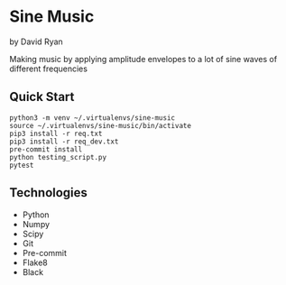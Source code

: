 # Sine Music
by David Ryan

Making music by applying amplitude envelopes to a lot of sine waves of different frequencies

## Quick Start
```
python3 -m venv ~/.virtualenvs/sine-music
source ~/.virtualenvs/sine-music/bin/activate
pip3 install -r req.txt
pip3 install -r req_dev.txt
pre-commit install
python testing_script.py
pytest
```


## Technologies
- Python
- Numpy
- Scipy
- Git
- Pre-commit
- Flake8
- Black
